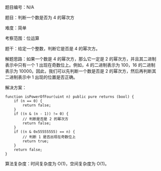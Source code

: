 题目编号：N/A

题目：判断一个数是否为 4 的幂次方

难度：简单

考察范围：位运算

题干：给定一个整数，判断它是否是 4 的幂次方。

解题思路：如果一个数是 4 的幂次方，那么它一定是 2 的幂次方，并且其二进制表示中只有一个 1 出现在奇数位上。例如，4 的二进制表示为 100，16 的二进制表示为 10000。因此，我们可以先判断一个数是否是 2 的幂次方，然后再判断其二进制表示中 1 出现的位置是否正确。

解决方案：

```solidity
function isPowerOfFour(uint n) public pure returns (bool) {
    if (n == 0) {
        return false;
    }
    if ((n & (n - 1)) != 0) {
        // 判断是否是 2 的幂次方
        return false;
    }
    if ((n & 0x55555555) == n) {
        // 判断 1 是否出现在奇数位上
        return true;
    }
    return false;
}
```

算法复杂度：时间复杂度为 O(1)，空间复杂度为 O(1)。
